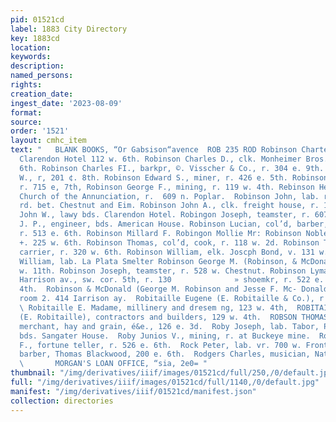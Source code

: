 ```yaml
---
pid: 01521cd
label: 1883 City Directory
key: 1883cd
location: 
keywords: 
description: 
named_persons: 
rights: 
creation_date: 
ingest_date: '2023-08-09'
format: 
source: 
order: '1521'
layout: cmhc_item
text: "   BLANK BOOKS, “Or Gabsison“avence  ROB 235 ROD Robinson Chartes, col’d, porter,
  Clarendon Hotel 112 w. 6th. Robinson Charles D., clk. Monheimer Bros., r. 225 w.
  6th. Robinson Charles FI., barkpr, ©. Visscher & Co., r. 304 e. 9th. Robinson Charles
  W., r, 201 ¢. 8th. Robinson Edward S., miner, r. 426 e. 5th. Robinson George, minor,
  r. 715 e, 7th, Robinson George F., mining, r. 119 w. 4th. Rebinson Henry Rev., pastor,
  Church of the Annunciation, r.  609 n. Poplar.  Robinson John, lab. r. old Malta
  rd. bet. Chestnut and Eim. Robinson John A., clk. freight house, r. 183 w. $d. Robinson
  John W., lawy bds. Clarendon Hotel. Robingon Joseph, teamster, r. 607 w. 3d. Robinson
  J. P., engineer, bds. American House. Robinson Lucian, col’d, barber, Sandy Jones,
  r. 513 e. 6th. Robinson Millard F. Robingon Mollie Mr: Robinson Noble E., miner,
  +. 225 w. 6th. Robinson Thomas, col’d, cook, r. 118 w. 2d. Robinson Thomas A., letter
  carrier, r. 320 w. 6th. Robinson William, elk. Joscph Bond, v. 131 w. 2d. Robinson
  William, lab. La Plata Smelter Robinson George M. (Robinson, & McDonald), r. 116
  w. 11th. Robinson Joseph, teamster, r. 528 w. Chestnut. Robinson Lyman, mining,
  Harrison av., sw. cor. 5th, r. 130              » shoemkr, r. 522 e. 6th.                w,
  4th.  Robinson & McDonald (George M. Robinson and Jesse F. Mc- Donald), civil engineers,
  room 2. 414 Iarrison ay.  Robitaille Eugene (E. Robitaille & Co.), r 123 w. 4th.
  \ Robitaille E. Madame, millinery and dresem ng, 123 w. 4th,  ROBITAILLE E. & CO.
  (E. Robitaille), contractors and builders, 129 w. 4th.  ROBSON THOMAS, commission
  merchant, hay and grain, é&e., 126 e. 3d.  Roby Joseph, lab. Tabor, Pierce & Co.,
  bds. Sangater House.  Roby Junios V., mining, r. at Buckeye mine.  Rocher William
  F., fortune teller, r. 526 e. 6th.  Rock Peter, lab. vr. 700 w. Front.  Roddy John,
  barber, Thomas Blackwood, 200 e. 6th.  Rodgers Charles, musician, National Pheatre.
  \       MORGAN'S LOAN OFFICE, “sia, 2e0= "
thumbnail: "/img/derivatives/iiif/images/01521cd/full/250,/0/default.jpg"
full: "/img/derivatives/iiif/images/01521cd/full/1140,/0/default.jpg"
manifest: "/img/derivatives/iiif/01521cd/manifest.json"
collection: directories
---
```

